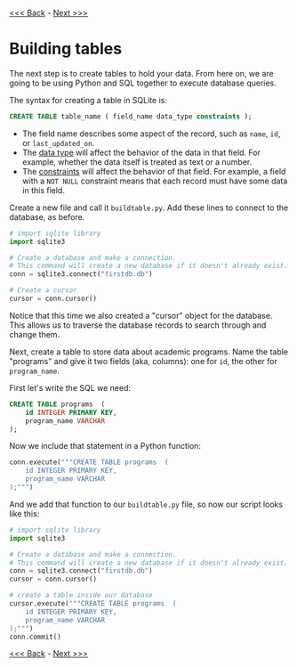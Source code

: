 [<<< Back](1-builddb.md) - [Next >>>](3-insertdata.md)

# Building tables

The next step is to create tables to hold your data. From here on, we are going to be using Python and SQL together to execute database queries.

The syntax for creating a table in SQLite is:

```sql
CREATE TABLE table_name ( field_name data_type constraints );
```

- The field name describes some aspect of the record, such as `name`, `id`, or `last_updated_on`.
- The [data type](https://www.sqlite.org/datatype3.html) will affect the behavior of the data in that field. For example, whether the data itself is treated as text or a number. 
- The [constraints](http://www.tutorialspoint.com/sqlite/sqlite_constraints.htm) will affect the behavior of that field. For example, a field with a `NOT NULL` constraint means that each record must have some data in this field.

Create a new file and call it `buildtable.py`. Add these lines to connect to the database, as before.

```python
# import sqlite library
import sqlite3

# Create a database and make a connection. 
# This command will create a new database if it doesn't already exist.
conn = sqlite3.connect("firstdb.db")

# Create a cursor
cursor = conn.cursor()
```

Notice that this time we also created a "cursor" object for the database. This allows us to traverse the database records to search through and change them.

Next, create a table to store data about academic programs. Name the table "programs" and give it two fields (aka, columns): one for `id`, the other for `program_name`.

First let's write the SQL we need:

```sql
CREATE TABLE programs  (
	id INTEGER PRIMARY KEY,
	program_name VARCHAR
);
```

Now we include that statement in a Python function:

```python
conn.execute("""CREATE TABLE programs  (
    id INTEGER PRIMARY KEY,
    program_name VARCHAR
);""")
```

And we add that function to our `buildtable.py` file, so now our script looks like this:

```python
# import sqlite library
import sqlite3

# Create a database and make a connection. 
# This command will create a new database if it doesn't already exist.
conn = sqlite3.connect("firstdb.db")
cursor = conn.cursor()

# create a table inside our database
cursor.execute("""CREATE TABLE programs  (
    id INTEGER PRIMARY KEY,
    program_name VARCHAR
);""")
conn.commit()
```



[<<< Back](1-builddb.md) - [Next >>>](3-insertdata.md)
